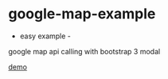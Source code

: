 # google-map-example

- easy example -

google map api calling with bootstrap 3 modal

<a href="https://github.com/sky790312/google-map-example/blob/master/google-map-example.html"> demo </a>

